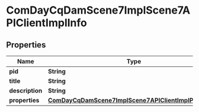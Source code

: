 

# ComDayCqDamScene7ImplScene7APIClientImplInfo

## Properties

Name | Type | Description | Notes
------------ | ------------- | ------------- | -------------
**pid** | **String** |  |  [optional]
**title** | **String** |  |  [optional]
**description** | **String** |  |  [optional]
**properties** | [**ComDayCqDamScene7ImplScene7APIClientImplProperties**](ComDayCqDamScene7ImplScene7APIClientImplProperties.md) |  |  [optional]



